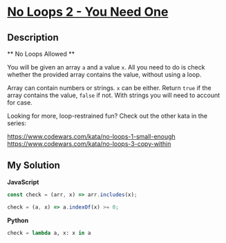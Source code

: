 # [No Loops 2 - You Need One](https://www.codewars.com/kata/57cc40b2f8392dbf2a0003ce)

## Description

** No Loops Allowed **

You will be given an array `a` and a value `x`. All you need to do is check whether the provided array contains the value, without using a loop.

Array can contain numbers or strings. `x` can be either. Return `true` if the array contains the value, `false` if not. With strings you will need to account for case.

Looking for more, loop-restrained fun? Check out the other kata in the series:

https://www.codewars.com/kata/no-loops-1-small-enough
https://www.codewars.com/kata/no-loops-3-copy-within

## My Solution

**JavaScript**

```js
const check = (arr, x) => arr.includes(x);
```

```js
check = (a, x) => a.indexOf(x) >= 0;
```

**Python**

```py
check = lambda a, x: x in a
```
